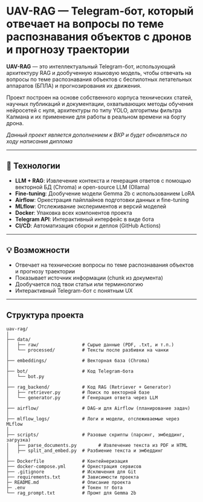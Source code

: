# UAV-RAG — Telegram-бoт, который отвечает на вопросы по теме распознавания объектов с дронов и прогнозу траектории

**UAV-RAG** — это интеллектуальный Telegram-бот, использующий архитектуру RAG и дообученную языковую модель, чтобы отвечать на вопросы по теме  распознавания объектов с беспилотных летательных аппаратов (БПЛА) и прогнозирования их движения.

Проект построен на основе собственного корпуса технических статей, научных публикаций и документации, охватывающих методы обучения нейросетей с нуля, архитектуры по типу YOLO, алгоритмы фильтра Калмана и их применение для работы в реальном времени на борту дрона.

*Данный проект является дополнением к ВКР и будет обновляться по ходу написания диплома*

---

## 🔧 Технологии

- **LLM + RAG**: Извлечение контекста и генерация ответов с помощью векторной БД (Chroma) и open-source LLM (Ollama)
- **Fine-tuning**: Дообучение модели Gemma 2b с использованием LoRA
- **Airflow**: Оркестрация пайплайнов подготовки данных и fine-tuning
- **MLflow**: Отслеживание экспериментов и версий моделей
- **Docker**: Упаковка всех компонентов проекта
- **Telegram API**: Интерактивный интерфейс в виде бота
- **CI/CD**: Автоматизация сборки и деплоя (GitHub Actions)

---

## 💡 Возможности

- Отвечает на технические вопросы по теме распознавания объектов и прогнозу траектории
- Показывает источник информации (chunk из документа)
- Дообучается под твои статьи или терминологию
- Интерактивный Telegram-бот с понятным UX

---

## Структура проекта

```
uav-rag/
│
├── data/
│   ├── raw/                # Сырые данные (PDF, .txt, и т.п.)
│   └── processed/          # Тексты после разбивки на чанки
│
├── embeddings/             # Векторная база (Chroma)
│
├── bot/                    # Код Telegram-бота
│   └── bot.py
│
├── rag_backend/            # Код RAG (Retriever + Generator)
│   ├── retriever.py        # Поиск по векторной базе
│   └── generator.py        # Генерация ответа через LLM
│
├── airflow/                # DAG-и для Airflow (планирование задач)
│
├── mlflow_logs/            # Логи и модели, отслеживаемые через MLflow
│
├── scripts/                # Разовые скрипты (парсинг, эмбеддинг, загрузка)
│   ├── parse_documents.py        # Извлечение текста из PDF и HTML
│   ├── split_and_embed.py  # Разбиение текста и эмбеддинг
│
├── Dockerfile              # Контейнеризация
├── docker-compose.yml      # Оркестрация сервисов
├── .gitignore              # Исключения для Git
├── requirements.txt        # Зависимости проекта
├─ README.md                # Описание проекта
├─ .env                     # Токен тг бота
└── rag_prompt.txt          # Промт для Gemma 2b
```
